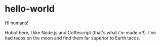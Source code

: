 # hello-world

Hi humans!

Hubot here, I like Node.js and Coffescript (that's what i'm made of!).
I've had tacos on the moon and find them far superior to Earth tacos.
